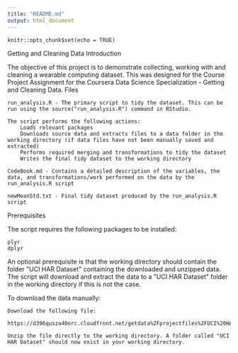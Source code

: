 ```yaml
---
title: "README.md"
output: html_document
---
```


```{r setup, include=FALSE}
knitr::opts_chunk$set(echo = TRUE)
```
Getting and Cleaning Data
Introduction

The objective of this project is to demonstrate collecting, working with and cleaning a wearable computing dataset. This was designed for the Course Project Assignment for the Coursera Data Science Specialization - Getting and Cleaning Data.
Files

    run_analysis.R - The primary script to tidy the dataset. This can be run using the source("run_analysis.R") command in RStudio.

    The script performs the following actions:
        Loads relevant packages
        Downloads source data and extracts files to a data folder in the working directory (if data files have not been manually saved and extracted)
        Performs required merging and transformations to tidy the dataset
        Writes the final tidy dataset to the working directory

    CodeBook.md - Contains a detailed description of the variables, the data, and transformations/work performed on the data by the run_analysis.R script

    newMeanStd.txt - Final tidy dataset produced by the run_analysis.R script

Prerequisites

The script requires the following packages to be installed:

    plyr
    dplyr

An optional prerequisite is that the working directory should contain the folder "UCI HAR Dataset" containing the downloaded and unzipped data. The script will download and extract the data to a "UCI HAR Dataset" folder in the
working directory if this is not the case.

To download the data manually:

    Download the following file:

    https://d396qusza40orc.cloudfront.net/getdata%2Fprojectfiles%2FUCI%20HAR%20Dataset.zip

    Unzip the file directly to the working directory. A folder called "UCI HAR Dataset" should now exist in your working directory.
